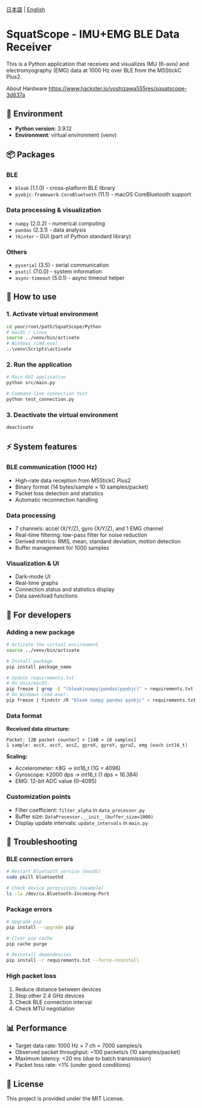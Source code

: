 [日本語](README-JP.md) | [English](README.md)

# SquatScope - IMU+EMG BLE Data Receiver

This is a Python application that receives and visualizes IMU (6-axis) and electromyography (EMG) data at 1000 Hz over BLE from the M5StickC Plus2.

About Hardware
https://www.hackster.io/yoshizawa555res/squatscope-3d837a

## 🔧 Environment

- **Python version**: 3.9.12
- **Environment**: virtual environment (venv)

## 📦 Packages

### BLE
- `bleak` (1.1.0) - cross-platform BLE library
- `pyobjc-framework-CoreBluetooth` (11.1) - macOS CoreBluetooth support

### Data processing & visualization
- `numpy` (2.0.2) - numerical computing
- `pandas` (2.3.1) - data analysis
- `tkinter` - GUI (part of Python standard library)

### Others
- `pyserial` (3.5) - serial communication
- `psutil` (7.0.0) - system information
- `async-timeout` (5.0.1) - async timeout helper

## 🚀 How to use

### 1. Activate virtual environment

```bash
cd your/root/path/SquatScope/Python
# macOS / Linux
source ../venv/bin/activate
# Windows (cmd.exe)
..\venv\Scripts\activate
```

### 2. Run the application

```bash
# Main GUI application
python src/main.py

# Command-line connection test
python test_connection.py
```

### 3. Deactivate the virtual environment

```bash
deactivate
```

## ⚡ System features

### BLE communication (1000 Hz)
- High-rate data reception from M5StickC Plus2
- Binary format (14 bytes/sample × 10 samples/packet)
- Packet loss detection and statistics
- Automatic reconnection handling

### Data processing
- 7 channels: accel (X/Y/Z), gyro (X/Y/Z), and 1 EMG channel
- Real-time filtering: low-pass filter for noise reduction
- Derived metrics: RMS, mean, standard deviation, motion detection
- Buffer management for 1000 samples

### Visualization & UI
- Dark-mode UI
- Real-time graphs
- Connection status and statistics display
- Data save/load functions

## 🔧 For developers

### Adding a new package

```bash
# Activate the virtual environment
source ../venv/bin/activate

# Install package
pip install package_name

# Update requirements.txt
# On Unix/macOS:
pip freeze | grep -E "(bleak|numpy|pandas|pyobjc)" > requirements.txt
# On Windows (cmd.exe):
pip freeze | findstr /R "bleak numpy pandas pyobjc" > requirements.txt
```

### Data format

**Received data structure:**
```
Packet: [2B packet counter] + [14B × 10 samples]
1 sample: accX, accY, accZ, gyroX, gyroY, gyroZ, emg (each int16_t)
```

**Scaling:**
- Accelerometer: ±8G → int16_t (1G = 4096)
- Gyroscope: ±2000 dps → int16_t (1 dps = 16.384)
- EMG: 12-bit ADC value (0–4095)

### Customization points

- Filter coefficient: `filter_alpha` in `data_processor.py`
- Buffer size: `DataProcessor.__init__(buffer_size=1000)`
- Display update intervals: `update_intervals` in `main.py`

## 🐛 Troubleshooting

### BLE connection errors
```bash
# Restart Bluetooth service (macOS)
sudo pkill bluetoothd

# Check device permissions (example)
ls -la /dev/cu.Bluetooth-Incoming-Port
```

### Package errors
```bash
# Upgrade pip
pip install --upgrade pip

# Clear pip cache
pip cache purge

# Reinstall dependencies
pip install -r requirements.txt --force-reinstall
```

### High packet loss
1. Reduce distance between devices
2. Stop other 2.4 GHz devices
3. Check BLE connection interval
4. Check MTU negotiation

## 📊 Performance

- Target data rate: 1000 Hz × 7 ch = 7000 samples/s
- Observed packet throughput: ~100 packets/s (10 samples/packet)
- Maximum latency: <20 ms (due to batch transmission)
- Packet loss rate: <1% (under good conditions)

## 📝 License

This project is provided under the MIT License.
```